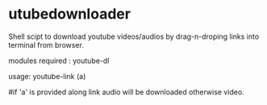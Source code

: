 # utubedownloader
Shell scipt to download youtube videos/audios by drag-n-droping links into terminal from browser.

modules required :
youtube-dl

usage:
youtube-link (a)

#if 'a' is provided along link audio will be downloaded otherwise video.
